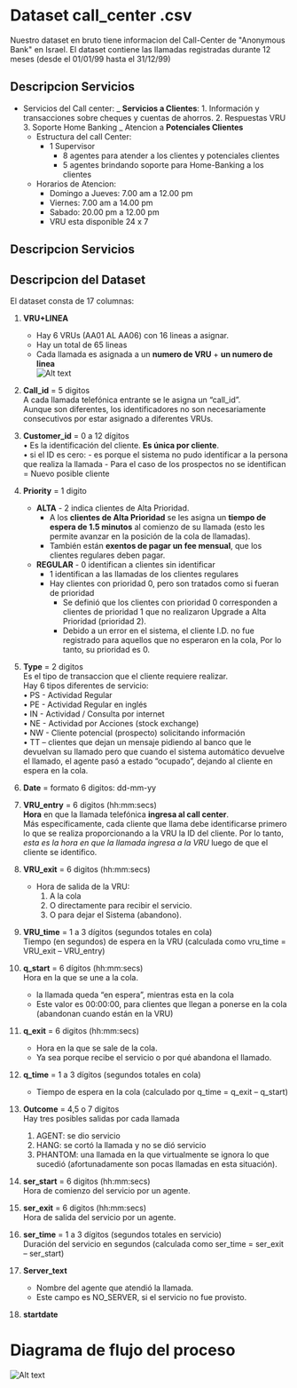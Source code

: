 # Dataset call_center .csv

Nuestro dataset en bruto tiene informacion del Call-Center de "Anonymous Bank" en Israel.
El dataset contiene las llamadas registradas durante 12 meses (desde el 01/01/99 hasta el 31/12/99)

## Descripcion Servicios

- Servicios del Call center:
  _ **Servicios a Clientes**: 1. Información y transacciones sobre cheques y cuentas de ahorros. 2. Respuestas VRU 3. Soporte Home Banking
  _ Atencion a **Potenciales Clientes**
  - Estructura del call Center: <br>
    - 1 Supervisor <br>
      - 8 agentes para atender a los clientes y potenciales clientes <br>
      - 5 agentes brindando soporte para Home-Banking a los clientes<br>
  - Horarios de Atencion: <br>
    - Domingo a Jueves: 7.00 am a 12.00 pm <br>
    - Viernes: 7.00 am a 14.00 pm <br>
    - Sabado: 20.00 pm a 12.00 pm <br>
    - VRU esta disponible 24 x 7<br>

## Descripcion Servicios

## Descripcion del Dataset

El dataset consta de 17 columnas:<br>

1. **VRU+LINEA**
   <br>

   - Hay 6 VRUs (AA01 AL AA06) con 16 lineas a asignar.<br>
   - Hay un total de 65 lineas<br>
   - Cada llamada es asignada a un **numero de VRU** + **un numero de linea**<br>
     ![Alt text](image.png)
     <br>

2. **Call_id** = 5 digitos<br>
   A cada llamada telefónica entrante se le asigna un “call_id”.<br>
   Aunque son diferentes, los identificadores no son necesariamente consecutivos por estar asignado a diferentes VRUs.<br>

3. **Customer_id** = 0 a 12 dígitos<br>
   • Es la identificación del cliente. **Es única por cliente**.<br>
   • si el ID es cero: - es porque el sistema no pudo identificar a la persona que realiza la llamada - Para el caso de los prospectos no se identifican = Nuevo posible cliente<br>

4. **Priority** = 1 digito<br>

   - **ALTA** - 2 indica clientes de Alta Prioridad.<br>
     - A los **clientes de Alta Prioridad** se les asigna un **tiempo de espera de 1.5 minutos** al comienzo de su llamada (esto les permite avanzar en la posición de la cola de llamadas).<br>
     - También están **exentos de pagar un fee mensual**, que los clientes regulares deben pagar.<br>
   - **REGULAR** - 0 identifican a clientes sin identificar <br>
     - 1 identifican a las llamadas de los clientes regulares<br>
     - Hay clientes con prioridad 0, pero son tratados como si fueran de prioridad <br>
       - Se definió que los clientes con prioridad 0 corresponden a clientes de prioridad 1 que no realizaron Upgrade a Alta Prioridad (prioridad 2). <br>
       - Debido a un error en el sistema, el cliente I.D. no fue registrado para aquellos que no esperaron en la cola, Por lo tanto, su prioridad es 0.<br>

5. **Type** = 2 digitos<br>
   Es el tipo de transaccion que el cliente requiere realizar.<br>
   Hay 6 tipos diferentes de servicio:<br>
   • PS - Actividad Regular<br>
   • PE - Actividad Regular en inglés<br>
   • IN - Actividad / Consulta por internet<br>
   • NE - Actividad por Acciones (stock exchange)<br>
   • NW - Cliente potencial (prospecto) solicitando información<br>
   • TT – clientes que dejan un mensaje pidiendo al banco que le devuelvan su llamado pero que cuando el sistema automático devuelve el llamado, el agente pasó a estado “ocupado”, dejando al cliente en espera en la cola.<br>
6. **Date** = formato 6 digitos: dd-mm-yy<br>

7. **VRU_entry** = 6 digitos (hh:mm:secs)<br>
   **Hora** en que la llamada telefónica **ingresa al call center**.<br>
   Más específicamente, cada cliente que llama debe identificarse primero lo que se realiza proporcionando a la VRU la ID del cliente. Por lo tanto, _esta es la hora en que la llamada ingresa a la VRU_ luego de que el cliente se identifico.<br>

8. **VRU_exit** = 6 digitos (hh:mm:secs)<br>

   - Hora de salida de la VRU:<br>
     1. A la cola<br>
     2. O directamente para recibir el servicio.<br>
     3. O para dejar el Sistema (abandono).<br>

9. **VRU_time** = 1 a 3 dígitos (segundos totales en cola)<br>
   Tiempo (en segundos) de espera en la VRU (calculada como vru_time = VRU_exit – VRU_entry)<br>

10. **q_start** = 6 dígitos (hh:mm:secs)<br>
    Hora en la que se une a la cola.<br>

    - la llamada queda “en espera”, mientras esta en la cola<br>
    - Este valor es 00:00:00, para clientes que llegan a ponerse en la cola (abandonan cuando están en la VRU)<br>

11. **q_exit** = 6 digitos (hh:mm:secs)<br>

    - Hora en la que se sale de la cola.<br>
    - Ya sea porque recibe el servicio o por qué abandona el llamado.<br>

12. **q_time** = 1 a 3 dígitos (segundos totales en cola)<br>

    - Tiempo de espera en la cola (calculado por q_time = q_exit – q_start)<br>

13. **Outcome** = 4,5 o 7 digitos<br>
    Hay tres posibles salidas por cada llamada<br>

    1. AGENT: se dio servicio <br>
    2. HANG: se cortó la llamada y no se dió servicio <br>
    3. PHANTOM: una llamada en la que virtualmente se ignora lo que sucedió (afortunadamente son pocas llamadas en esta situación).<br>

14. **ser_start** = 6 digitos (hh:mm:secs)<br>
    Hora de comienzo del servicio por un agente.<br>

15. **ser_exit** = 6 digitos (hh:mm:secs)<br>
    Hora de salida del servicio por un agente.<br>

16. **ser_time** = 1 a 3 dígitos (segundos totales en servicio)<br>
    Duración del servicio en segundos (calculada como ser_time = ser_exit – ser_start)<br>

17. **Server_text**

    - Nombre del agente que atendió la llamada.<br>
    - Este campo es NO_SERVER, si el servicio no fue provisto.<br>

18. **startdate**

# Diagrama de flujo del proceso

![Alt text](image-1.png)
